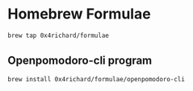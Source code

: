 # Homebrew Formulae

```bash
brew tap 0x4richard/formulae
```

## Openpomodoro-cli program

```bash
brew install 0x4richard/formulae/openpomodoro-cli
```
